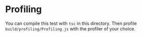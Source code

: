 # Profiling

You can compile this test with `tsc` in this directory. Then profile `build/profiling/Profiling.js` with the profiler of your choice.
